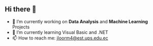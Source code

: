 ## Hi there 👋

- 🔭 I’m currently working on **Data Analysis** and **Machine Learning** Projects
- 🌱 I’m currently learning Visual Basic and .NET
- 📫 How to reach me: jloorm4@est.ups.edu.ec

